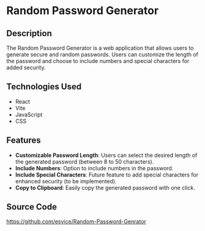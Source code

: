 # Random Password Generator

## Description
The Random Password Generator is a web application that allows users to generate secure and random passwords. Users can customize the length of the password and choose to include numbers and special characters for added security.

## Technologies Used
- React
- Vite
- JavaScript
- CSS

## Features
- **Customizable Password Length**: Users can select the desired length of the generated password (between 8 to 50 characters).
- **Include Numbers**: Option to include numbers in the password.
- **Include Special Characters**: Future feature to add special characters for enhanced security (to be implemented).
- **Copy to Clipboard**: Easily copy the generated password with one click.

## Source Code
https://github.com/esyice/Random-Password-Genrator
